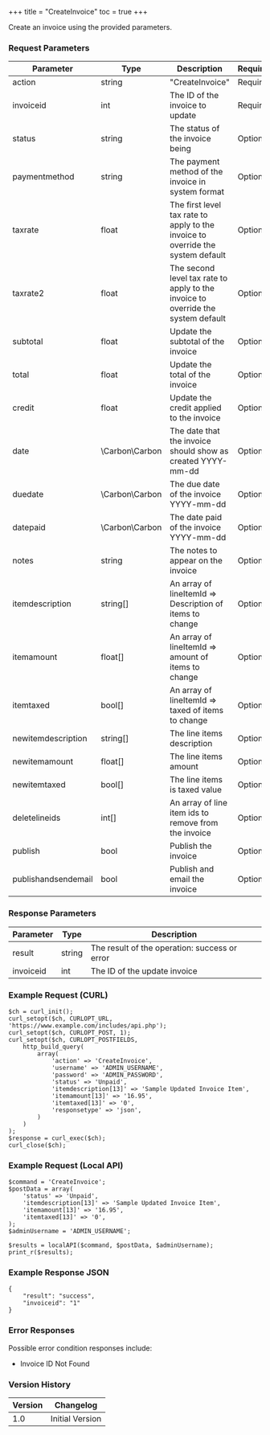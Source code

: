 +++
title = "CreateInvoice"
toc = true
+++

Create an invoice using the provided parameters.

### Request Parameters

| Parameter | Type | Description | Required |
| --------- | ---- | ----------- | -------- |
| action | string | "CreateInvoice" | Required |
| invoiceid | int | The ID of the invoice to update | Required |
| status | string | The status of the invoice being | Optional |
| paymentmethod | string | The payment method of the invoice in system format | Optional |
| taxrate | float | The first level tax rate to apply to the invoice to override the system default | Optional |
| taxrate2 | float | The second level tax rate to apply to the invoice to override the system default | Optional |
| subtotal | float | Update the subtotal of the invoice | Optional |
| total | float | Update the total of the invoice | Optional |
| credit | float | Update the credit applied to the invoice | Optional |
| date | \Carbon\Carbon | The date that the invoice should show as created YYYY-mm-dd | Optional |
| duedate | \Carbon\Carbon | The due date of the invoice YYYY-mm-dd | Optional |
| datepaid | \Carbon\Carbon | The date paid of the invoice YYYY-mm-dd | Optional |
| notes | string | The notes to appear on the invoice | Optional |
| itemdescription | string[] | An array of lineItemId => Description of items to change | Optional |
| itemamount | float[] | An array of lineItemId => amount of items to change | Optional |
| itemtaxed | bool[] | An array of lineItemId => taxed of items to change | Optional |
| newitemdescription | string[] | The line items description | Optional |
| newitemamount | float[] | The line items amount | Optional |
| newitemtaxed | bool[] | The line items is taxed value | Optional |
| deletelineids | int[] | An array of line item ids to remove from the invoice | Optional |
| publish | bool | Publish the invoice | Optional |
| publishandsendemail | bool | Publish and email the invoice | Optional |

### Response Parameters

| Parameter | Type | Description |
| --------- | ---- | ----------- |
| result | string | The result of the operation: success or error |
| invoiceid | int | The ID of the update invoice |


### Example Request (CURL)

```
$ch = curl_init();
curl_setopt($ch, CURLOPT_URL, 'https://www.example.com/includes/api.php');
curl_setopt($ch, CURLOPT_POST, 1);
curl_setopt($ch, CURLOPT_POSTFIELDS,
    http_build_query(
        array(
            'action' => 'CreateInvoice',
            'username' => 'ADMIN_USERNAME',
            'password' => 'ADMIN_PASSWORD',
            'status' => 'Unpaid',
            'itemdescription[13]' => 'Sample Updated Invoice Item',
            'itemamount[13]' => '16.95',
            'itemtaxed[13]' => '0',
            'responsetype' => 'json',
        )
    )
);
$response = curl_exec($ch);
curl_close($ch);
```


### Example Request (Local API)

```
$command = 'CreateInvoice';
$postData = array(
    'status' => 'Unpaid',
    'itemdescription[13]' => 'Sample Updated Invoice Item',
    'itemamount[13]' => '16.95',
    'itemtaxed[13]' => '0',
);
$adminUsername = 'ADMIN_USERNAME';

$results = localAPI($command, $postData, $adminUsername);
print_r($results);
```


### Example Response JSON

```
{
    "result": "success",
    "invoiceid": "1"
}
```


### Error Responses

Possible error condition responses include:

* Invoice ID Not Found


### Version History

| Version | Changelog |
| ------- | --------- |
| 1.0 | Initial Version |
